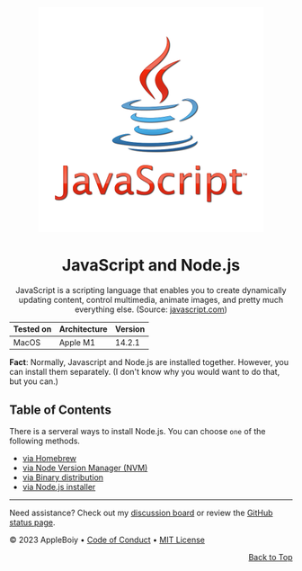 <a name="top"></a>

<div align="center">
    <a href="https://www.javascript.com/">
        <img src="/img/nodejs/jsicon.png" alt="Javascript Logo" width="400" height="400">
    </a>
    <h1>JavaScript and Node.js</h1>
      <p>JavaScript is a scripting language that enables you to create dynamically updating content, control multimedia, animate images, and pretty much everything else. (Source: <a href="https://www.javascript.com/">javascript.com</a>)</p>
</div>


| Tested on | Architecture | Version |
| --- | --- | --- |
| MacOS | Apple M1 | 14.2.1 |

**Fact**: Normally, Javascript and Node.js are installed together. However, you can install them separately. (I don't know why you would want to do that, but you can.)

## Table of Contents

There is a serveral ways to install Node.js. You can choose `one` of the following methods.

- [via Homebrew](./homebrew.md#via-homebrew)
- [via Node Version Manager (NVM)](./nvm.md#via-node-version-manager-nvm)
- [via Binary distribution](./binary.md#via-binary-distribution)
- [via Node.js installer](./installer.md#via-nodejs-installer)

---

Need assistance? Check out my [discussion board](https://github.com/AppleBoiy/cs-wiki101/discussions) or review the [GitHub status page](https://www.githubstatus.com).

&copy; 2023 AppleBoiy &bull; [Code of Conduct](https://www.contributor-covenant.org/version/2/1/code_of_conduct/code_of_conduct.md) &bull; [MIT License](LICENSE)

<p align="right"><a href="#top" style=" bottom: 20px; right: 20px;">Back to Top</a></p>
